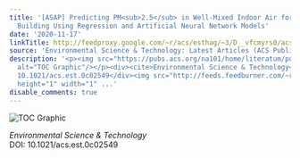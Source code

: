 ```yaml
---
title: '[ASAP] Predicting PM<sub>2.5</sub> in Well-Mixed Indoor Air for a Large Office
  Building Using Regression and Artificial Neural Network Models'
date: '2020-11-17'
linkTitle: http://feedproxy.google.com/~r/acs/esthag/~3/D__vfcmyrs0/acs.est.0c02549
source: 'Environmental Science & Technology: Latest Articles (ACS Publications)'
description: '<p><img src="https://pubs.acs.org/na101/home/literatum/publisher/achs/journals/content/esthag/0/esthag.ahead-of-print/acs.est.0c02549/20201117/images/medium/es0c02549_0007.gif"
  alt="TOC Graphic"/></p><div><cite>Environmental Science & Technology</cite></div><div>DOI:
  10.1021/acs.est.0c02549</div><img src="http://feeds.feedburner.com/~r/acs/esthag/~4/D__vfcmyrs0"
  height="1" width="1" ...'
disable_comments: true
---
```

<p><img src="https://pubs.acs.org/na101/home/literatum/publisher/achs/journals/content/esthag/0/esthag.ahead-of-print/acs.est.0c02549/20201117/images/medium/es0c02549_0007.gif" alt="TOC Graphic"/></p><div><cite>Environmental Science & Technology</cite></div><div>DOI: 10.1021/acs.est.0c02549</div><img src="http://feeds.feedburner.com/~r/acs/esthag/~4/D__vfcmyrs0" height="1" width="1" ...